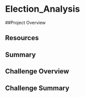 # Election_Analysis
##Project Overview
## Resources
## Summary
## Challenge Overview
## Challenge Summary
